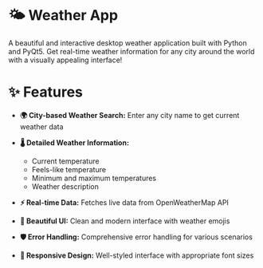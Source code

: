 # 🌤️ Weather App
A beautiful and interactive desktop weather application built with Python and PyQt5. Get real-time weather information for any city around the world with a visually appealing interface!

# ✨ Features
* **🌍 City-based Weather Search:** Enter any city name to get current weather data
* **🌡️ Detailed Weather Information:**
  * Current temperature
  * Feels-like temperature
  * Minimum and maximum temperatures
  * Weather description

* **⚡ Real-time Data:** Fetches live data from OpenWeatherMap API
* **🎨 Beautiful UI:** Clean and modern interface with weather emojis
* **🛡️ Error Handling:** Comprehensive error handling for various scenarios
* **📱 Responsive Design:** Well-styled interface with appropriate font sizes
